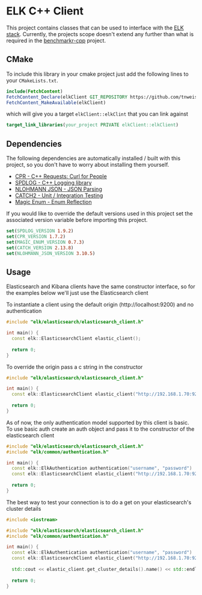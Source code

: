 # ELK C++ Client

This project contains classes that can be used to interface with the [ELK stack](https://www.elastic.co/elastic-stack?ultron=B-Stack-Trials-AMER-US-W-Exact&gambit=Stack-ELK&blade=adwords-s&hulk=paid&Device=c&thor=elk%20stack&gclid=CjwKCAiA866PBhAYEiwANkIneBzl7n9qo5y2Ij1eXkCUF64LALcs7VZ0mBtR9JWHHadOjDu12huI9hoCr8wQAvD_BwE). 
Currently, the projects scope doesn't extend any further than what is required 
in the [benchmarkr-cpp](https://github.com/tnweiss/Benchmarkr-cpp) project.

## CMake

To include this library in your cmake project just add the following lines to your
`CMakeLists.txt`.

```cmake
include(FetchContent)
FetchContent_Declare(elkClient GIT_REPOSITORY https://github.com/tnweiss/elk-cpp GIT_TAG v0.0.1)
FetchContent_MakeAvailable(elkClient)
```

which will give you a target `elkClient::elkClint` that you can link against

```cmake
target_link_libraries(your_project PRIVATE elkClient::elkClient)
```

## Dependencies

The following dependencies are automatically installed / built with this project, so you don't 
have to worry about installing them yourself. 

- [CPR - C++ Requests: Curl for People](https://github.com/libcpr/cpr/blob/master/README.md)
- [SPDLOG - C++ Logging library](https://github.com/gabime/spdlog)
- [NLOHMANN JSON - JSON Parsing](https://github.com/nlohmann/json)
- [CATCH2 - Unit / Integration Testing](https://github.com/catchorg/Catch2)
- [Magic Enum - Enum Reflection](https://github.com/Neargye/magic_enum)

If you would like to override the default versions used in this project set the associated version 
variable before importing this project.

```cmake
set(SPDLOG_VERSION 1.9.2)
set(CPR_VERSION 1.7.2)
set(MAGIC_ENUM_VERSION 0.7.3)
set(CATCH_VERSION 2.13.8)
set(NLOHMANN_JSON_VERSION 3.10.5)
```

## Usage

Elasticsearch and Kibana clients have the same constructor interface, so for the examples below
we'll just use the Elasticsearch client

To instantiate a client using the default origin (http://localhost:9200) and no authentication

```c++
#include "elk/elasticsearch/elasticsearch_client.h"

int main() {
  const elk::ElasticsearchClient elastic_client();
  
  return 0;
}
```

To override the origin pass a c string in the constructor

```c++
#include "elk/elasticsearch/elasticsearch_client.h"

int main() {
  const elk::ElasticsearchClient elastic_client("http://192.168.1.70:9200");
  
  return 0;
}
```

As of now, the only authentication model supported by this client is basic. To use 
basic auth create an auth object and pass it to the constructor of the elasticsearch client

```c++
#include "elk/elasticsearch/elasticsearch_client.h"
#include "elk/common/authentication.h"

int main() {
  const elk::ElkAuthentication authentication("username", "password")
  const elk::ElasticsearchClient elastic_client("http://192.168.1.70:9200", authentication);
  
  return 0;
}
```

The best way to test your connection is to do a get on your elasticsearch's cluster details

```c++
#include <iostream>

#include "elk/elasticsearch/elasticsearch_client.h"
#include "elk/common/authentication.h"

int main() {
  const elk::ElkAuthentication authentication("username", "password")
  const elk::ElasticsearchClient elastic_client("http://192.168.1.70:9200", authentication);
  
  std::cout << elastic_client.get_cluster_details().name() << std::endl;
  
  return 0;
}
```
